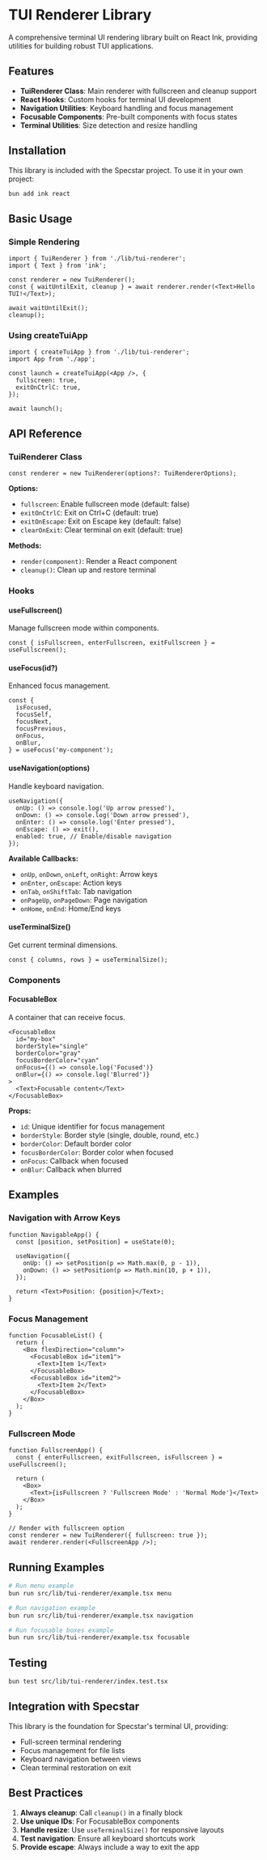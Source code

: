 # TUI Renderer Library

A comprehensive terminal UI rendering library built on React Ink, providing utilities for building robust TUI applications.

## Features

- **TuiRenderer Class**: Main renderer with fullscreen and cleanup support
- **React Hooks**: Custom hooks for terminal UI development
- **Navigation Utilities**: Keyboard handling and focus management
- **Focusable Components**: Pre-built components with focus states
- **Terminal Utilities**: Size detection and resize handling

## Installation

This library is included with the Specstar project. To use it in your own project:

```bash
bun add ink react
```

## Basic Usage

### Simple Rendering

```tsx
import { TuiRenderer } from './lib/tui-renderer';
import { Text } from 'ink';

const renderer = new TuiRenderer();
const { waitUntilExit, cleanup } = await renderer.render(<Text>Hello TUI!</Text>);

await waitUntilExit();
cleanup();
```

### Using createTuiApp

```tsx
import { createTuiApp } from './lib/tui-renderer';
import App from './app';

const launch = createTuiApp(<App />, {
  fullscreen: true,
  exitOnCtrlC: true,
});

await launch();
```

## API Reference

### TuiRenderer Class

```tsx
const renderer = new TuiRenderer(options?: TuiRendererOptions);
```

**Options:**
- `fullscreen`: Enable fullscreen mode (default: false)
- `exitOnCtrlC`: Exit on Ctrl+C (default: true)
- `exitOnEscape`: Exit on Escape key (default: false)
- `clearOnExit`: Clear terminal on exit (default: true)

**Methods:**
- `render(component)`: Render a React component
- `cleanup()`: Clean up and restore terminal

### Hooks

#### useFullscreen()

Manage fullscreen mode within components.

```tsx
const { isFullscreen, enterFullscreen, exitFullscreen } = useFullscreen();
```

#### useFocus(id?)

Enhanced focus management.

```tsx
const {
  isFocused,
  focusSelf,
  focusNext,
  focusPrevious,
  onFocus,
  onBlur,
} = useFocus('my-component');
```

#### useNavigation(options)

Handle keyboard navigation.

```tsx
useNavigation({
  onUp: () => console.log('Up arrow pressed'),
  onDown: () => console.log('Down arrow pressed'),
  onEnter: () => console.log('Enter pressed'),
  onEscape: () => exit(),
  enabled: true, // Enable/disable navigation
});
```

**Available Callbacks:**
- `onUp`, `onDown`, `onLeft`, `onRight`: Arrow keys
- `onEnter`, `onEscape`: Action keys
- `onTab`, `onShiftTab`: Tab navigation
- `onPageUp`, `onPageDown`: Page navigation
- `onHome`, `onEnd`: Home/End keys

#### useTerminalSize()

Get current terminal dimensions.

```tsx
const { columns, rows } = useTerminalSize();
```

### Components

#### FocusableBox

A container that can receive focus.

```tsx
<FocusableBox
  id="my-box"
  borderStyle="single"
  borderColor="gray"
  focusBorderColor="cyan"
  onFocus={() => console.log('Focused')}
  onBlur={() => console.log('Blurred')}
>
  <Text>Focusable content</Text>
</FocusableBox>
```

**Props:**
- `id`: Unique identifier for focus management
- `borderStyle`: Border style (single, double, round, etc.)
- `borderColor`: Default border color
- `focusBorderColor`: Border color when focused
- `onFocus`: Callback when focused
- `onBlur`: Callback when blurred

## Examples

### Navigation with Arrow Keys

```tsx
function NavigableApp() {
  const [position, setPosition] = useState(0);

  useNavigation({
    onUp: () => setPosition(p => Math.max(0, p - 1)),
    onDown: () => setPosition(p => Math.min(10, p + 1)),
  });

  return <Text>Position: {position}</Text>;
}
```

### Focus Management

```tsx
function FocusableList() {
  return (
    <Box flexDirection="column">
      <FocusableBox id="item1">
        <Text>Item 1</Text>
      </FocusableBox>
      <FocusableBox id="item2">
        <Text>Item 2</Text>
      </FocusableBox>
    </Box>
  );
}
```

### Fullscreen Mode

```tsx
function FullscreenApp() {
  const { enterFullscreen, exitFullscreen, isFullscreen } = useFullscreen();

  return (
    <Box>
      <Text>{isFullscreen ? 'Fullscreen Mode' : 'Normal Mode'}</Text>
    </Box>
  );
}

// Render with fullscreen option
const renderer = new TuiRenderer({ fullscreen: true });
await renderer.render(<FullscreenApp />);
```

## Running Examples

```bash
# Run menu example
bun run src/lib/tui-renderer/example.tsx menu

# Run navigation example
bun run src/lib/tui-renderer/example.tsx navigation

# Run focusable boxes example
bun run src/lib/tui-renderer/example.tsx focusable
```

## Testing

```bash
bun test src/lib/tui-renderer/index.test.tsx
```

## Integration with Specstar

This library is the foundation for Specstar's terminal UI, providing:

- Full-screen terminal rendering
- Focus management for file lists
- Keyboard navigation between views
- Clean terminal restoration on exit

## Best Practices

1. **Always cleanup**: Call `cleanup()` in a finally block
2. **Use unique IDs**: For FocusableBox components
3. **Handle resize**: Use `useTerminalSize()` for responsive layouts
4. **Test navigation**: Ensure all keyboard shortcuts work
5. **Provide escape**: Always include a way to exit the app